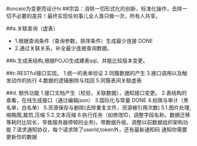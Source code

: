 
#onceio为变更而设计hi
##宗旨：消除一切形式化的创新，标准化操作，去除一切不必要的差异！最终实现任何事儿全人类只做一次，所有人共享。

##a.关联查询（虚表）
* 1.根据查询条件（查询参数，排序条件）生成最少连接 DONE 
* 2.通过关联关系，补全最少连接查询数据。 

##b.生成表结构,根据POJO生成建表sql，并能比较版本变更。

##c.RESTful接口实现。
 	1.统一的表单验证
 	2.同簇数据的产生
 	3.接口调用以及触发动作的执行
 	4.数据的逻辑删除与找回
 	5.同簇表间关联虚表
 	
##d. 额外功能
 	1.接口文档产生（校验，关联数据），通知接口变更。
 	2.表结构的查看，在线生成接口（通过编辑json）
 	3.国际化与常量 DONE
 	4.权限与审计（黑名单，白名单）
 	5.资源保存与删除(去除重复文件，资源被引用次数)
 	5.1.图片处理,缩略图,裁剪,压缩
 	5.2.文本压缩
 	6.执行任务（如修改ID，调整字段名称，数据迁移等耗时比较长，导致服务器停顿的业务)，带数据升级，调整以前数据组织架构功能
 	7.请求通知协议，每个请求除了userId,token外，还有最新通知码 通知你需要更新你的数据
 
 
 
